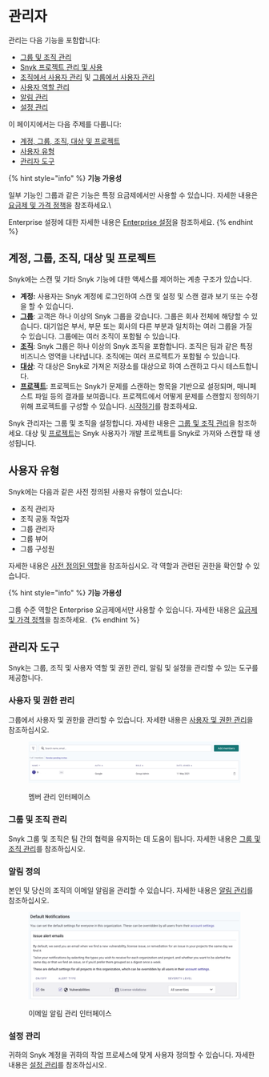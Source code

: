 # 관리자

관리는 다음 기능을 포함합니다:

- [그룹 및 조직 관리](groups-and-organizations/)
- [Snyk 프로젝트 관리 및 사용](snyk-projects/)
- [조직에서 사용자 관리](groups-and-organizations/organizations/manage-users-in-organizations.md) 및 [그룹에서 사용자 관리](groups-and-organizations/groups/manage-users-in-a-group.md)
- [사용자 역할 관리](user-roles/)
- [알림 관리](manage-notifications.md)
- [설정 관리](groups-and-organizations/group-and-organization-settings.md)

이 페이지에서는 다음 주제를 다룹니다:

- [계정, 그룹, 조직, 대상 및 프로젝트](./#accounts-groups-organizations-targets-and-projects)
- [사용자 유형](./#user-types)
- [관리자 도구](./#snyk-admin-tools)

{% hint style="info" %}
**기능 가용성**

일부 기능인 그룹과 같은 기능은 특정 요금제에서만 사용할 수 있습니다. 자세한 내용은 [요금제 및 가격 정책](https://snyk.io/plans/)을 참조하세요.\

Enterprise 설정에 대한 자세한 내용은 [Enterprise 설정](../enterprise-setup/)을 참조하세요.
{% endhint %}

## 계정, 그룹, 조직, 대상 및 프로젝트

Snyk에는 스캔 및 기타 Snyk 기능에 대한 액세스를 제어하는 계층 구조가 있습니다.

- **계정:** 사용자는 Snyk 계정에 로그인하여 스캔 및 설정 및 스캔 결과 보기 또는 수정을 할 수 있습니다.
- [**그룹**](groups-and-organizations/groups/): 고객은 하나 이상의 Snyk 그룹을 갖습니다. 그룹은 회사 전체에 해당할 수 있습니다. 대기업은 부서, 부문 또는 회사의 다른 부분과 일치하는 여러 그룹을 가질 수 있습니다. 그룹에는 여러 조직이 포함될 수 있습니다.
- [**조직**](groups-and-organizations/organizations/): Snyk 그룹은 하나 이상의 Snyk 조직을 포함합니다. 조직은 팀과 같은 특정 비즈니스 영역을 나타냅니다. 조직에는 여러 프로젝트가 포함될 수 있습니다.
- [**대상**](snyk-projects/#target): 각 대상은 Snyk로 가져온 저장소를 대상으로 하여 스캔하고 다시 테스트합니다.
- [**프로젝트**](snyk-projects/): 프로젝트는 Snyk가 문제를 스캔하는 항목을 기반으로 설정되며, 매니페스트 파일 등의 결과를 보여줍니다. 프로젝트에서 어떻게 문제를 스캔할지 정의하기 위해 프로젝트를 구성할 수 있습니다. [시작하기](getting-started/)를 참조하세요.

Snyk 관리자는 그룹 및 조직을 설정합니다. 자세한 내용은 [그룹 및 조직 관리](groups-and-organizations/)을 참조하세요. 대상 및 [프로젝트](snyk-projects/)는 Snyk 사용자가 개발 프로젝트를 Snyk로 가져와 스캔할 때 생성됩니다.

## 사용자 유형

Snyk에는 다음과 같은 사전 정의된 사용자 유형이 있습니다:

- 조직 관리자
- 조직 공동 작업자
- 그룹 관리자
- 그룹 뷰어
- 그룹 구성원

자세한 내용은 [사전 정의된 역할](user-roles/pre-defined-roles.md)을 참조하십시오. 각 역할과 관련된 권한을 확인할 수 있습니다.

{% hint style="info" %}
**기능 가용성**

그룹 수준 역할은 Enterprise 요금제에서만 사용할 수 있습니다. 자세한 내용은 [요금제 및 가격 정책](https://snyk.io/plans/)을 참조하세요.&nbsp;
{% endhint %}

## 관리자 도구

Snyk는 그룹, 조직 및 사용자 역할 및 권한 관리, 알림 및 설정을 관리할 수 있는 도구를 제공합니다.

### 사용자 및 권한 관리

그룹에서 사용자 및 권한을 관리할 수 있습니다. 자세한 내용은 [사용자 및 권한 관리](user-roles/user-role-management.md)을 참조하십시오.

<figure><img src="../.gitbook/assets/image (245) (1) (1) (1).png" alt="멤버 관리 인터페이스"><figcaption><p>멤버 관리 인터페이스</p></figcaption></figure>

### 그룹 및 조직 관리

Snyk 그룹 및 조직은 팀 간의 협력을 유지하는 데 도움이 됩니다. 자세한 내용은 [그룹 및 조직 관리](groups-and-organizations/)를 참조하십시오.

### 알림 정의

본인 및 당신의 조직의 이메일 알림을 관리할 수 있습니다. 자세한 내용은 [알림 관리](manage-notifications.md)를 참조하십시오.

<figure><img src="../.gitbook/assets/image (6) (2).png" alt="이메일 알림 관리 인터페이스"><figcaption><p>이메일 알림 관리 인터페이스</p></figcaption></figure>

### 설정 관리

귀하의 Snyk 계정을 귀하의 작업 프로세스에 맞게 사용자 정의할 수 있습니다. 자세한 내용은 [설정 관리](groups-and-organizations/group-and-organization-settings.md)를 참조하십시오.